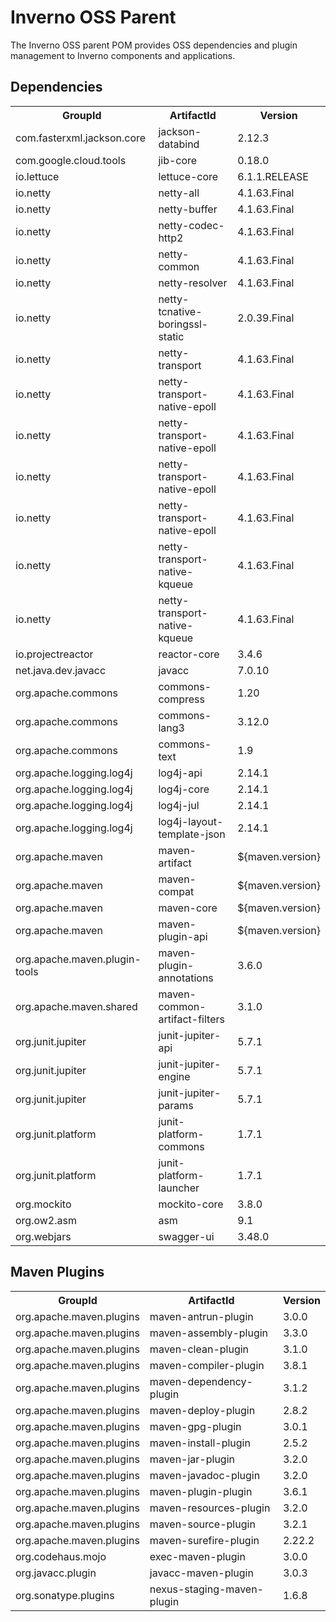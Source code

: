 
# Inverno OSS Parent

The Inverno OSS parent POM provides OSS dependencies and plugin management to Inverno components and applications.


## Dependencies

<table style="margin: auto;">
    <tr>
        <th>GroupId</th>
        <th>ArtifactId</th>
        <th>Version</th>
    </tr>
    <tr>
        <td>com.fasterxml.jackson.core</td>
        <td>jackson-databind</td>
        <td>2.12.3</td>
    </tr>
    <tr>
        <td>com.google.cloud.tools</td>
        <td>jib-core</td>
        <td>0.18.0</td>
    </tr>
    <tr>
        <td>io.lettuce</td>
        <td>lettuce-core</td>
        <td>6.1.1.RELEASE</td>
    </tr>
    <tr>
        <td>io.netty</td>
        <td>netty-all</td>
        <td>4.1.63.Final</td>
    </tr>
    <tr>
        <td>io.netty</td>
        <td>netty-buffer</td>
        <td>4.1.63.Final</td>
    </tr>
    <tr>
        <td>io.netty</td>
        <td>netty-codec-http2</td>
        <td>4.1.63.Final</td>
    </tr>
    <tr>
        <td>io.netty</td>
        <td>netty-common</td>
        <td>4.1.63.Final</td>
    </tr>
    <tr>
        <td>io.netty</td>
        <td>netty-resolver</td>
        <td>4.1.63.Final</td>
    </tr>
    <tr>
        <td>io.netty</td>
        <td>netty-tcnative-boringssl-static</td>
        <td>2.0.39.Final</td>
    </tr>
    <tr>
        <td>io.netty</td>
        <td>netty-transport</td>
        <td>4.1.63.Final</td>
    </tr>
    <tr>
        <td>io.netty</td>
        <td>netty-transport-native-epoll</td>
        <td>4.1.63.Final</td>
    </tr>
    <tr>
        <td>io.netty</td>
        <td>netty-transport-native-epoll</td>
        <td>4.1.63.Final</td>
    </tr>
    <tr>
        <td>io.netty</td>
        <td>netty-transport-native-epoll</td>
        <td>4.1.63.Final</td>
    </tr>
    <tr>
        <td>io.netty</td>
        <td>netty-transport-native-epoll</td>
        <td>4.1.63.Final</td>
    </tr>
    <tr>
        <td>io.netty</td>
        <td>netty-transport-native-kqueue</td>
        <td>4.1.63.Final</td>
    </tr>
    <tr>
        <td>io.netty</td>
        <td>netty-transport-native-kqueue</td>
        <td>4.1.63.Final</td>
    </tr>
    <tr>
        <td>io.projectreactor</td>
        <td>reactor-core</td>
        <td>3.4.6</td>
    </tr>
    <tr>
        <td>net.java.dev.javacc</td>
        <td>javacc</td>
        <td>7.0.10</td>
    </tr>
    <tr>
        <td>org.apache.commons</td>
        <td>commons-compress</td>
        <td>1.20</td>
    </tr>
    <tr>
        <td>org.apache.commons</td>
        <td>commons-lang3</td>
        <td>3.12.0</td>
    </tr>
    <tr>
        <td>org.apache.commons</td>
        <td>commons-text</td>
        <td>1.9</td>
    </tr>
    <tr>
        <td>org.apache.logging.log4j</td>
        <td>log4j-api</td>
        <td>2.14.1</td>
    </tr>
    <tr>
        <td>org.apache.logging.log4j</td>
        <td>log4j-core</td>
        <td>2.14.1</td>
    </tr>
    <tr>
        <td>org.apache.logging.log4j</td>
        <td>log4j-jul</td>
        <td>2.14.1</td>
    </tr>
    <tr>
        <td>org.apache.logging.log4j</td>
        <td>log4j-layout-template-json</td>
        <td>2.14.1</td>
    </tr>
    <tr>
        <td>org.apache.maven</td>
        <td>maven-artifact</td>
        <td>${maven.version}</td>
    </tr>
    <tr>
        <td>org.apache.maven</td>
        <td>maven-compat</td>
        <td>${maven.version}</td>
    </tr>
    <tr>
        <td>org.apache.maven</td>
        <td>maven-core</td>
        <td>${maven.version}</td>
    </tr>
    <tr>
        <td>org.apache.maven</td>
        <td>maven-plugin-api</td>
        <td>${maven.version}</td>
    </tr>
    <tr>
        <td>org.apache.maven.plugin-tools</td>
        <td>maven-plugin-annotations</td>
        <td>3.6.0</td>
    </tr>
    <tr>
        <td>org.apache.maven.shared</td>
        <td>maven-common-artifact-filters</td>
        <td>3.1.0</td>
    </tr>
    <tr>
        <td>org.junit.jupiter</td>
        <td>junit-jupiter-api</td>
        <td>5.7.1</td>
    </tr>
    <tr>
        <td>org.junit.jupiter</td>
        <td>junit-jupiter-engine</td>
        <td>5.7.1</td>
    </tr>
    <tr>
        <td>org.junit.jupiter</td>
        <td>junit-jupiter-params</td>
        <td>5.7.1</td>
    </tr>
    <tr>
        <td>org.junit.platform</td>
        <td>junit-platform-commons</td>
        <td>1.7.1</td>
    </tr>
    <tr>
        <td>org.junit.platform</td>
        <td>junit-platform-launcher</td>
        <td>1.7.1</td>
    </tr>
    <tr>
        <td>org.mockito</td>
        <td>mockito-core</td>
        <td>3.8.0</td>
    </tr>
    <tr>
        <td>org.ow2.asm</td>
        <td>asm</td>
        <td>9.1</td>
    </tr>
    <tr>
        <td>org.webjars</td>
        <td>swagger-ui</td>
        <td>3.48.0</td>
    </tr>
</table>

## Maven Plugins

<table style="margin: auto;">
    <tr>
        <th>GroupId</th>
        <th>ArtifactId</th>
        <th>Version</th>
    </tr>
    <tr>
        <td>org.apache.maven.plugins</td>
        <td>maven-antrun-plugin</td>
        <td>3.0.0</td>
    </tr>
    <tr>
        <td>org.apache.maven.plugins</td>
        <td>maven-assembly-plugin</td>
        <td>3.3.0</td>
    </tr>
    <tr>
        <td>org.apache.maven.plugins</td>
        <td>maven-clean-plugin</td>
        <td>3.1.0</td>
    </tr>
    <tr>
        <td>org.apache.maven.plugins</td>
        <td>maven-compiler-plugin</td>
        <td>3.8.1</td>
    </tr>
    <tr>
        <td>org.apache.maven.plugins</td>
        <td>maven-dependency-plugin</td>
        <td>3.1.2</td>
    </tr>
    <tr>
        <td>org.apache.maven.plugins</td>
        <td>maven-deploy-plugin</td>
        <td>2.8.2</td>
    </tr>
    <tr>
        <td>org.apache.maven.plugins</td>
        <td>maven-gpg-plugin</td>
        <td>3.0.1</td>
    </tr>
    <tr>
        <td>org.apache.maven.plugins</td>
        <td>maven-install-plugin</td>
        <td>2.5.2</td>
    </tr>
    <tr>
        <td>org.apache.maven.plugins</td>
        <td>maven-jar-plugin</td>
        <td>3.2.0</td>
    </tr>
    <tr>
        <td>org.apache.maven.plugins</td>
        <td>maven-javadoc-plugin</td>
        <td>3.2.0</td>
    </tr>
    <tr>
        <td>org.apache.maven.plugins</td>
        <td>maven-plugin-plugin</td>
        <td>3.6.1</td>
    </tr>
    <tr>
        <td>org.apache.maven.plugins</td>
        <td>maven-resources-plugin</td>
        <td>3.2.0</td>
    </tr>
    <tr>
        <td>org.apache.maven.plugins</td>
        <td>maven-source-plugin</td>
        <td>3.2.1</td>
    </tr>
    <tr>
        <td>org.apache.maven.plugins</td>
        <td>maven-surefire-plugin</td>
        <td>2.22.2</td>
    </tr>
    <tr>
        <td>org.codehaus.mojo</td>
        <td>exec-maven-plugin</td>
        <td>3.0.0</td>
    </tr>
    <tr>
        <td>org.javacc.plugin</td>
        <td>javacc-maven-plugin</td>
        <td>3.0.3</td>
    </tr>
    <tr>
        <td>org.sonatype.plugins</td>
        <td>nexus-staging-maven-plugin</td>
        <td>1.6.8</td>
    </tr>
</table>
